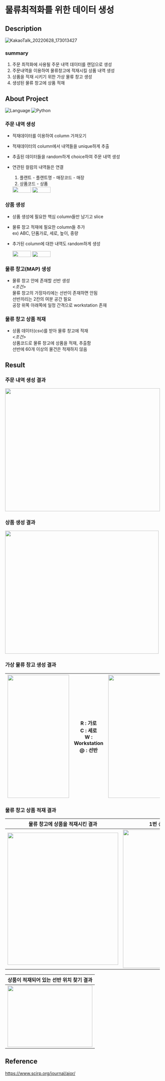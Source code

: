 # 물류최적화를 위한 데이터 생성

## Description
![KakaoTalk_20220628_173013427](https://user-images.githubusercontent.com/106570204/176133261-aa981ae1-5585-452b-9359-caa41b201728.png)
### summary
1. 주문 최적화에 사용될 주문 내역 데이터를 랜덤으로 생성
2. 주문내역을 이용하여 물류창고에 적재시킬 상품 내역 생성
3. 상품을 적재 시키기 위한 가상 물류 창고 생성
4. 생성된 물류 창고에 상품 적재  

## About Project  
![Language](https://user-images.githubusercontent.com/106570204/175895970-cbb4f497-8ad1-4bc5-8793-9a373a3dce78.png)
![Python](https://user-images.githubusercontent.com/106570204/175894722-311b34c7-d3bd-48d7-9584-6d65f3530e06.png)
### 주문 내역 생성  
* 적재데이터를 이용하여 column 가져오기  
* 적재데이터의 column에서 내역들을 unique하게 추출    
* 추출된 데이터들을 random하게 choice하여 주문 내역 생성  
* 연관된 컬럼의 내역들은 연결   
   1. 플랜트 - 플랜트명 - 매장코드 - 매장
   2. 상품코드 - 상품      

   <img src="https://user-images.githubusercontent.com/106570204/175899390-bb3c162b-08c9-4c43-b430-4a0e7e5b7495.png" width=60 height=20>
   <img src="https://user-images.githubusercontent.com/106570204/175899920-3953ada3-b73d-432b-be37-c2b1cbc87316.png" width=60 height=19>


### 상품 생성   
* 상품 생성에 필요한 핵심 column들만 남기고 slice  
* 물류 창고 적재에 필요한 column들 추가   
 ex) ABC, 단품가로, 세로, 높이, 중량  
* 추가된 column에 대한 내역도 random하게 생성
  
  <img src="https://user-images.githubusercontent.com/106570204/175899390-bb3c162b-08c9-4c43-b430-4a0e7e5b7495.png" width=60 height=20>
   <img src="https://user-images.githubusercontent.com/106570204/175899920-3953ada3-b73d-432b-be37-c2b1cbc87316.png" width=60 height=19>

### 물류 창고(MAP) 생성  
* 물류 창고 안에 존재할 선반 생성  
*<조건>*  
 물류 창고의 가장자리에는 선반이 존재하면 안됨  
선반끼리는 2칸의 여분 공간 필요  
공장 위쪽 아래쪽에 일정 간격으로 workstation 존재  

### 물류 창고 상품 적재  
* 상품 데이터(csv)를 받아 물류 창고에 적재  
*<조건>*  
상품코드로 물류 창고에 상품을 적재, 추출함  
선반에 60개 이상의 물건은 적재하지 않음  

## Result
### 주문 내역 생성 결과 
<img src="https://user-images.githubusercontent.com/106570204/176132582-b82d9be8-0b44-41ac-bdd6-fd4edb52c33f.png" width=100% height=400>

### 상품 생성 결과 
<img src="https://user-images.githubusercontent.com/106570204/176132916-e91797fd-84ab-4bab-83dd-3714445495e6.png" width=500 height=400>

### 가상 물류 창고 생성 결과   
|<img src="https://user-images.githubusercontent.com/106570204/176085575-237cddce-123b-47d4-8752-6dcf1dbe4acb.png" width=200 height=400>|R : 가로 <br> C : 세로 <br> W : Workstation <br> @ : 선반|<img src="https://user-images.githubusercontent.com/106570204/176086030-e0e12946-fb28-4e1b-a5cd-aff9a52cc937.png" width=200 height=400>|R : 가로 <br> C : 세로 <br> -1 : Workstation <br> n : 선반|
|---|---|---|---|


### 물류 창고 상품 적재 결과  
|물류 창고에 상품을 적재시킨 결과|1번 선반에 적재된 물건 확인|선반에 적재된 물건 추출 결과|
|---|---|---|
|<img src="https://user-images.githubusercontent.com/106570204/176088342-c6039c9f-5454-47c3-969a-8f7814b74a83.png" width=360 height=430>|<img src="https://user-images.githubusercontent.com/106570204/176088788-162874ea-fa13-4060-99ee-8897b747d684.png" width=360 height=450>|<img src="https://user-images.githubusercontent.com/106570204/176088848-0f3f0982-a6ac-400b-a759-224712f70a79.png" width=360 height=430>|   

|상품이 적재되어 있는 선반 위치 찾기 결과|
|---|
|<img src="https://user-images.githubusercontent.com/106570204/176137055-4e68e31e-73de-4a24-9788-b5aa621a66f4.png" width=100% height=200>|


## Reference
https://www.scirp.org/journal/ajor/

